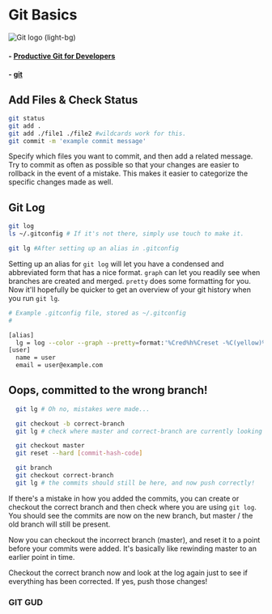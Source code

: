 # Git Basics

![Git logo (light-bg)](https://git-scm.com/images/logos/2color-lightbg@2x.png)

#### - [Productive Git for Developers](https://egghead.io/courses/productive-git-for-developers)
#### - [git](https://git-scm.com/)

## Add Files & Check Status

```bash
git status
git add .
git add ./file1 ./file2 #wildcards work for this.
git commit -m 'example commit message'
```

Specify which files you want to commit, and then add a related message.
Try to commit as often as possible so that your changes are easier to
rollback in the event of a mistake. This makes it easier to categorize
the specific changes made as well.

## Git Log

```Bash
git log
ls ~/.gitconfig # If it's not there, simply use touch to make it.

git lg #After setting up an alias in .gitconfig
```

Setting up an alias for `git log` will let you have a condensed and
abbreviated form that has a nice format. `graph` can let you readily
see when branches are created and merged. `pretty` does some formatting
for you. Now it'll hopefully be quicker to get an overview of your git
history when you run `git lg`.

```bash
# Example .gitconfig file, stored as ~/.gitconfig
#

[alias]
  lg = log --color --graph --pretty=format:'%Cred%h%Creset -%C(yellow)%d%Creset %s %Cgreen(%cr) %C(bold blue)<%an>%Creset' --abbrev-commit --branches
[user]
  name = user
  email = user@example.com
```

## Oops, committed to the wrong branch!

```Bash
  git lg # Oh no, mistakes were made...

  git checkout -b correct-branch
  git lg # check where master and correct-branch are currently looking

  git checkout master
  git reset --hard [commit-hash-code]

  git branch
  git checkout correct-branch
  git lg # the commits should still be here, and now push correctly!
```

If there's a mistake in how you added the commits, you can create or
checkout the correct branch and then check where you are using `git log`.
You should see the commits are now on the new branch, but master / the
old branch will still be present.

Now you can checkout the incorrect branch (master), and reset it to a
point before your commits were added. It's basically like rewinding
master to an earlier point in time.

Checkout the correct branch now and look at the log again just to see
if everything has been corrected. If yes, push those changes!



### GIT GUD
